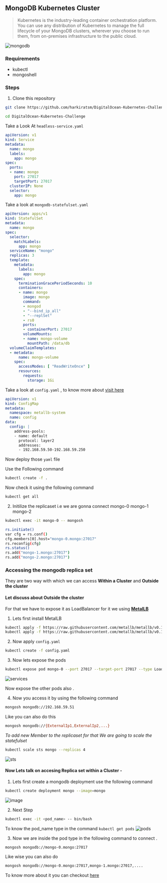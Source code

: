 ## MongoDB Kubernetes Cluster 
>  Kubernetes is the industry-leading container orchestration platform. You can use any distribution of Kubernetes to manage the full lifecycle of your MongoDB clusters, wherever you choose to run them, from on-premises infrastructure to the public cloud.

<img src="https://www.cloudsavvyit.com/p/uploads/2021/07/f5932bc2.jpg?width=1198&trim=1,1&bg-color=000&pad=1,1" alt="mongodb" >


### Requirements

- kubectl 
- mongoshell

### Steps 

1) Clone this repository 
```bash
git clone https://github.com/harkiratsm/DigitalOcean-Kubernetes-Challenge.git
```

```bash
cd DigitalOcean-Kubernetes-Challenge
```

Take a Look At ```headless-service.yaml``` 

```yaml
apiVersion: v1
kind: Service
metadata:
  name: mongo
  labels:
    app: mongo
spec:
  ports:
  - name: mongo
    port: 27017
    targetPort: 27017
  clusterIP: None
  selector:
    app: mongo
```

Take a look at ```mongodb-statefulset.yaml```

```yaml
apiVersion: apps/v1
kind: StatefulSet
metadata:
  name: mongo
spec:
  selector:
    matchLabels:
      app: mongo
  serviceName: "mongo"
  replicas: 3
  template:
    metadata:
      labels:
        app: mongo
    spec:
      terminationGracePeriodSeconds: 10
      containers:
      - name: mongo
        image: mongo
        command: 
        - mongod 
        - "--bind_ip_all"
        - "--replSet"
        - rs0
        ports:
        - containerPort: 27017
        volumeMounts:
        - name: mongo-volume
          mountPath: /data/db
  volumeClaimTemplates:
  - metadata:
      name: mongo-volume
    spec:
      accessModes: [ "ReadWriteOnce" ]
      resources:
        requests:
          storage: 1Gi
```

Take a look at ```config.yaml``` , to know more about [visit here](https://metallb.universe.tf/configuration/#layer-2-configuration)

```yaml
apiVersion: v1
kind: ConfigMap
metadata:
  namespace: metallb-system
  name: config
data:
  config: |
    address-pools:
    - name: default
      protocol: layer2
      addresses:
      - 192.168.59.50-192.168.59.250
```

Now deploy those ```yaml``` file 

Use the Following command
```bash
kubectl create -f .
```
Now check it using the following command
```bash
kubectl get all
```
2) Initilize the replicaset i.e we are gonna connect mongo-0 mongo-1 mongo-2

```bash
kubectl exec -it mongo-0 -- mongosh
```
```bash
rs.initiate()
var cfg = rs.conf()
cfg.members[0].host="mongo-0.mongo:27017"
rs.reconfig(cfg)
rs.status()
rs.add("mongo-1.mongo:27017")
rs.add("mongo-2.mongo:27017")
```

### Accessing the mongodb replica set 

They are two way with which we can access **Within a Cluster** and **Outside the cluster**

#### Let discuss about **Outside the cluster**
For that we have to expose it as LoadBalancer for it we using **[MetalLB](https://metallb.universe.tf/installation/)**

1) Lets first install MetalLB  

```bash
kubectl apply -f https://raw.githubusercontent.com/metallb/metallb/v0.11.0/manifests/namespace.yaml
kubectl apply -f https://raw.githubusercontent.com/metallb/metallb/v0.11.0/manifests/metallb.yaml
```

2) Now apply ```config.yaml```
```bash
kubectl create -f config.yaml
```
3) Now lets expose the pods 
```bash
kubectl expose pod mongo-0 --port 27017 --target-port 27017 --type LoadBalancer
```
![services](https://user-images.githubusercontent.com/71957674/147806738-89defced-cffe-4038-8832-465fb230d5aa.PNG)

Now expose the other pods also .

4) Now you access it by using the following command 

```bash
mongosh mongodb://192.168.59.51
```
Like you can also do this  
```bash
mongosh mongodb://{ExternalIp1,ExternalIp2,...}
```

*To add new Member to the replicaset for that We are going to scale the statefulset*
 
```bash
kubectl scale sts mongo --replicas 4
```
![sts](https://user-images.githubusercontent.com/71957674/147806756-c74c2190-9de6-4849-b30b-87df63e9ffd8.PNG)

#### Now Lets talk on accesing Replica set within a Cluster - 

1) Lets first create a mongodb deployment use the following command 
```bash
kubectl create deployment mongo --image=mongo
```
![image](https://user-images.githubusercontent.com/71957674/147807110-ea6b837a-f12f-4599-85ce-d8e3e00507a1.png)

2) Next Step 
```bash
kubectl exec -it <pod_name> -- bin/bash
```
To know the pod_name type in the command ```kubectl get pods``` 
![pods](https://user-images.githubusercontent.com/71957674/147806853-d3168e9d-2eea-4b69-898b-b7d94c784f44.png)

3) Now we are inside the pod type in the following command to connect .

```bash
mongosh mongodb://mongo-0.mongo:27017
```

Like wise you can also do

```bash
mongosh mongodb://mongo-0.mongo:27017,mongo-1.mongo:27017,....  
```

To know more about it you can checkout [here](https://docs.mongodb.com/manual/tutorial/deploy-replica-set/)


